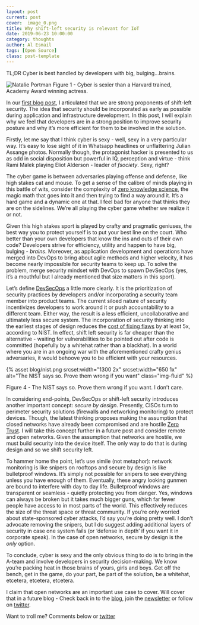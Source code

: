 ```yaml
---
layout: post
current: post
cover:  image_0.png
title: Why shift-left security is relevant for IoT
date: 2019-06-23 10:00:00
category: thoughts
author: Al Esmail
tags: [Open Source]
class: post-template
---
```


TL;DR Cyber is best handled by developers with big, bulging...brains.

![Natalie Portman](https://giphy.com/gifs/film-4-natalie-portman-lQaO9Cf50zlM4)
Figure 1 - Cyber is sexier than a Harvard trained, Academy Award winning actress.

In our [first blog post](http://wott.io/blog/news/2019/06/20/why-we-are-doing-what-we-do), I articulated that we are strong proponents of shift-left security.  The idea that security should be incorporated as early as possible during application and infrastructure development.  In this post, I will explain why we feel that developers are in a strong position to improve security posture and why it’s more efficient for them to be involved in the solution.

Firstly, let me say that I think cyber is sexy - well, sexy in a very particular way.  It’s easy to lose sight of it in Whatsapp headlines or unflattering Julian Assange photos.  Normally though, the protagonist hacker is presented to us as odd in social disposition but powerful in IQ, perception and virtue - think Rami Malek playing Eliot Alderson - leader of _fsociety_. Sexy, right?

The cyber game is between adversaries playing offense and defense, like high stakes cat and mouse.  To get a sense of the calibre of minds playing in this battle of wits, consider the complexity of [zero knowledge science](https://www.youtube.com/watch?v=z1-eH3NJJX0), the magic math that goes into it and then trying to find a way around it.  It’s a hard game and a dynamic one at that. I feel bad for anyone that thinks they are on the sidelines.  We’re all playing the cyber game whether we realize it or not.

Given this high stakes sport is played by crafty and pragmatic geniuses, the best way you to protect yourself is to put your best line on the court.  Who better than your own developers that know the ins and outs of their own code?  Developers strive for efficiency, utility and happen to have big, bulging - _brains_.  Moreover, as application development and operations have merged into DevOps to bring about agile methods and higher velocity, it has become nearly impossible for security teams to keep up.  To solve the problem, merge security mindset with DevOps to spawn DevSecOps (yes, it’s a mouthful but I already mentioned that size matters in this sport).

Let’s define [DevSecOps](https://opensource.com/article/19/1/what-devsecops) a little more clearly.  It is the prioritization of security practices by developers and/or incorporating a security team member into product teams.  The current siloed nature of security incentivizes developers to work around it or push accountability to a different team.  Either way, the result is a less efficient, uncollaborative and ultimately less secure system.  The incorporation of security thinking into the earliest stages of design reduces the [cost of fixing flaws](https://www.researchgate.net/figure/Cost-to-fix-at-different-phases-of-development_fig1_301789336) by at least 5x, according to NIST.  In effect, shift left security is far cheaper than the alternative - waiting for vulnerabilities to be pointed out after code is committed (hopefully by a whitehat rather than a blackhat).  In a world where you are in an ongoing war with the aforementioned crafty genius adversaries, it would behoove you to be efficient with your resources.

{% asset blog/nist.png srcset:width="1300 2x" srcset:width="650 1x" alt="The NIST says so. Prove them wrong if you want" class="img-fluid" %}

Figure 4 - The NIST says so. Prove them wrong if you want. I don’t care.

In considering end-points, DevSecOps or shift-left security introduces another important concept: _secure by design_.  Presently, CISOs turn to perimeter security solutions (firewalls and networking monitoring) to protect devices.  Though, the latest thinking proposes making the assumption that closed networks have already been compromised and are hostile [Zero Trust](https://www.oreilly.com/library/view/zero-trust-networks/9781491962183/ch01.html ). I will take this concept further in a future post and consider remote and open networks.  Given the assumption that networks are hostile, we must build security into the device itself.  The only way to do that is during design and so we shift security left.

To hammer home the point, let’s use simile (not metaphor): network monitoring is like snipers on rooftops and secure by design is like bulletproof windows.  It’s simply not possible for snipers to see everything unless you have enough of them.  Eventually, these angry looking gunmen are bound to interfere with day to day life.  Bulletproof windows are transparent or seamless - quietly protecting you from danger.  Yes, windows can always be broken but it takes much bigger guns, which far fewer people have access to in most parts of the world.  This effectively reduces the size of the threat space or threat community.  If you’re only worried about state-sponsored cyber attacks, I’d say you’re doing pretty well.  I don’t advocate removing the snipers, but I do suggest adding additional layers of security in case one system fails (or ‘defense in depth’ if you want it in corporate speak).  In the case of open networks, secure by design is the _only_ option.

To conclude, cyber is sexy and the only obvious thing to do is to bring in the A-team and involve developers in security decision-making. We know you’re packing heat in those brains of yours, girls and boys. Get off the bench, get in the game, do your part, be part of the solution, be a whitehat, etcetera, etcetera, etcetera.

I claim that open networks are an important use case to cover. Will cover that in a future blog - Check back in to the [blog](http://wott.io/blog), join the [newsletter](http://eepurl.com/ge0niv) or follow on [twitter](https://twitter.com/wottsecurity). 

Want to troll me? Comments below or [twitter](https://www.twitter.com/wottsecurity)
